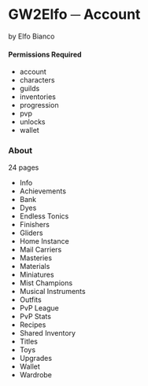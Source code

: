 # GW2Elfo ─ Account
by Elfo Bianco

#### Permissions Required
* account
* characters
* guilds
* inventories
* progression
* pvp
* unlocks
* wallet

### About
24 pages
* Info
* Achievements
* Bank
* Dyes
* Endless Tonics
* Finishers
* Gliders
* Home Instance
* Mail Carriers
* Masteries
* Materials
* Miniatures
* Mist Champions
* Musical Instruments
* Outfits
* PvP League
* PvP Stats
* Recipes
* Shared Inventory
* Titles
* Toys
* Upgrades
* Wallet
* Wardrobe
